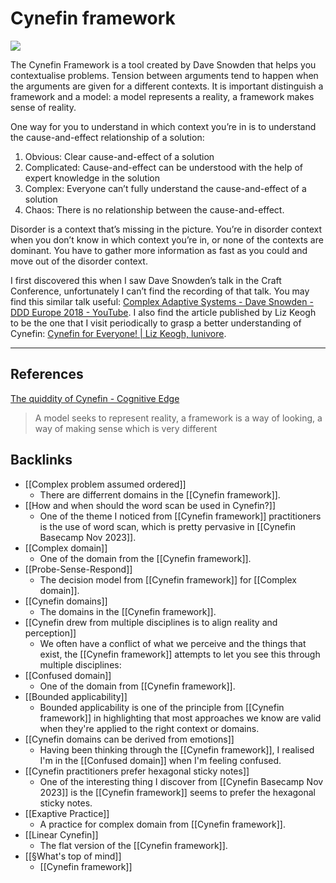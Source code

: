 # Cynefin framework
![](Cynefin_as_of_1st_June_2014.png)

The Cynefin Framework is a tool created by Dave Snowden that helps you contextualise problems. Tension between arguments tend to happen when the arguments are given for a different contexts. It is important distinguish a framework and a model: a model represents a reality, a framework makes sense of reality.

One way for you to understand in which context you’re in is to understand the cause-and-effect relationship of a solution:
1. Obvious: Clear cause-and-effect of a solution 
2. Complicated: Cause-and-effect can be understood with the help of expert knowledge in the solution
3. Complex: Everyone can’t fully understand the cause-and-effect of a solution
4. Chaos: There is no relationship between the cause-and-effect.

Disorder is a context that’s missing in the picture. You’re in disorder context when you don’t know in which context you’re in, or none of the contexts are dominant. You have to gather more information as fast as you could and move out of the disorder context.

I first discovered this when I saw Dave Snowden’s talk in the Craft Conference, unfortunately I can’t find the recording of that talk. You may find this similar talk useful: [Complex Adaptive Systems - Dave Snowden - DDD Europe 2018 - YouTube](https://www.youtube.com/watch?v=l4-vpegxYPg).  I also find the article published by Liz Keogh to be the one that I visit periodically to grasp a better understanding of Cynefin: [Cynefin for Everyone! | Liz Keogh, lunivore](https://lizkeogh.com/cynefin-for-everyone/).

- - -
## References
[The quiddity of Cynefin - Cognitive Edge](http://cognitive-edge.com/blog/the-quiddity-of-cynefin/)
> A model seeks to represent reality, a framework is a way of looking, a way of making sense which is very different

## Backlinks
* [[Complex problem assumed ordered]]
	* There are differrent domains in the [[Cynefin framework]].
* [[How and when should the word scan be used in Cynefin?]]
	* One of the theme I noticed from [[Cynefin framework]] practitioners is the use of word scan, which is pretty pervasive in [[Cynefin Basecamp Nov 2023]].
* [[Complex domain]]
	* One of the domain from the [[Cynefin framework]].
* [[Probe-Sense-Respond]]
	* The decision model from [[Cynefin framework]] for [[Complex domain]].
* [[Cynefin domains]]
	* The domains in the [[Cynefin framework]].
* [[Cynefin drew from multiple disciplines is to align reality and perception]]
	* We often have a conflict of what we perceive and the things that exist, the [[Cynefin framework]] attempts to let you see this through multiple disciplines:
* [[Confused domain]]
	* One of the domain from [[Cynefin framework]].
* [[Bounded applicability]]
	* Bounded applicability is one of the principle from [[Cynefin framework]] in highlighting that most approaches we know are valid when they're applied to the right context or domains.
* [[Cynefin domains can be derived from emotions]]
	* Having been thinking through the [[Cynefin framework]], I realised I'm in the [[Confused domain]] when I'm feeling confused.
* [[Cynefin practitioners prefer hexagonal sticky notes]]
	* One of the interesting thing I discover from [[Cynefin Basecamp Nov 2023]] is the [[Cynefin framework]] seems to prefer the hexagonal sticky notes.
* [[Exaptive Practice]]
	* A practice for complex domain from [[Cynefin framework]].
* [[Linear Cynefin]]
	* The flat version of the [[Cynefin framework]].
* [[§What's top of mind]]
	* [[Cynefin framework]]

<!-- #evergreen #thinking -->

<!-- {BearID:C1764BB4-3347-4E87-B49C-4C485E860CB3-1543-0000D40A247D7699} -->
